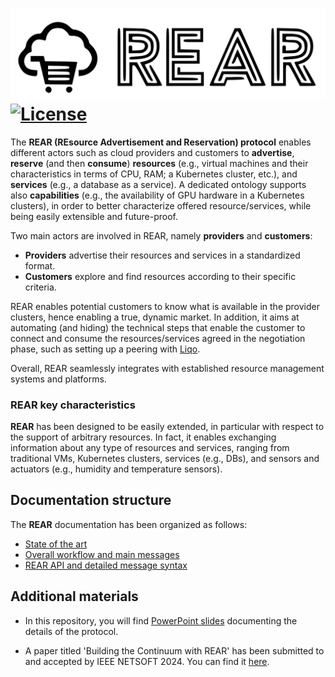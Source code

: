 ![Alt text](./images/logo.svg)
[![License](https://img.shields.io/badge/License-Apache%202.0-blue.svg)](LICENSE)
============

The **REAR (REsource Advertisement and Reservation) protocol** enables different actors such as cloud providers and customers to **advertise**, **reserve** (and then **consume**) **resources** (e.g., virtual machines and their characteristics in terms of CPU, RAM; a Kubernetes cluster, etc.), and **services** (e.g., a database as a service).
A dedicated ontology supports also **capabilities** (e.g., the availability of GPU hardware in a Kubernetes clusters), in order to better characterize offered resource/services, while being easily extensible and future-proof.

Two main actors are involved in REAR, namely **providers** and **customers**:

- **Providers** advertise their resources and services in a standardized format.
- **Customers** explore and find resources according to their specific criteria.

REAR enables potential customers to know what is available in the provider clusters, hence enabling a true, dynamic market.
In addition, it aims at automating (and hiding) the technical steps that enable the customer to connect and consume the resources/services agreed in the negotiation phase, such as setting up a peering with [Liqo](https://liqo.io).

Overall, REAR seamlessly integrates with established resource management systems and platforms.

### REAR key characteristics

**REAR** has been designed to be easily extended, in particular with respect to the support of arbitrary resources. In fact, it enables exchanging information about any type of resources and services, ranging from traditional VMs, Kubernetes clusters, services (e.g., DBs), and sensors and actuators (e.g., humidity and temperature sensors).

## Documentation structure

The **REAR** documentation has been organized as follows:

- [State of the art](./docs/review/README.md)
- [Overall workflow and main messages](./docs/messages/README.md)
- [REAR API and detailed message syntax](./docs/api/README.md)

## Additional materials

- In this repository, you will find [PowerPoint slides](./docs/materials/slides/) documenting the details of the protocol.

- A paper titled 'Building the Continuum with REAR' has been submitted to and accepted by IEEE NETSOFT 2024. You can find it [here](https://hdl.handle.net/11583/2989397).
